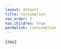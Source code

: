 ```yaml
---
layout: default
title: Consumption
nav_order: 3
has_children: true
permalink: /consumption
---
```


{:toc}
